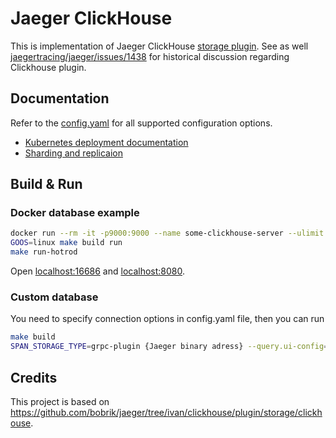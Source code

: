 # Jaeger ClickHouse

This is implementation of Jaeger ClickHouse [storage plugin](https://github.com/jaegertracing/jaeger/tree/master/plugin/storage/grpc).
See as well [jaegertracing/jaeger/issues/1438](https://github.com/jaegertracing/jaeger/issues/1438) for historical discussion regarding Clickhouse plugin.

## Documentation

Refer to the [config.yaml](./config.yaml) for all supported configuration options.

* [Kubernetes deployment documentation](./kubernetes.md)
* [Sharding and replicaion](./sharding-and-replication.md)

## Build & Run

### Docker database example

```bash
docker run --rm -it -p9000:9000 --name some-clickhouse-server --ulimit nofile=262144:262144 yandex/clickhouse-server:21
GOOS=linux make build run
make run-hotrod
```

Open [localhost:16686](http://localhost:16686) and [localhost:8080](http://localhost:8080).

### Custom database

You need to specify connection options in config.yaml file, then you can run 

```bash
make build
SPAN_STORAGE_TYPE=grpc-plugin {Jaeger binary adress} --query.ui-config=jaeger-ui.json --grpc-storage-plugin.binary=./{name of built binary} --grpc-storage-plugin.configuration-file=config.yaml --grpc-storage-plugin.log-level=debug
```

## Credits

This project is based on https://github.com/bobrik/jaeger/tree/ivan/clickhouse/plugin/storage/clickhouse.
